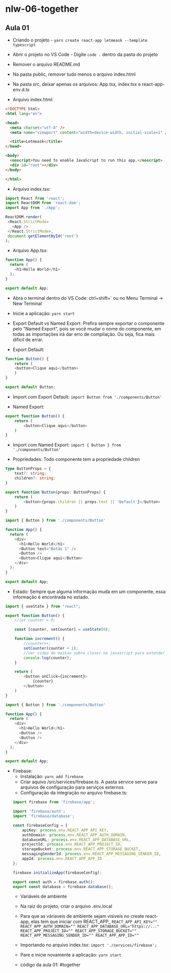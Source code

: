 # nlw-06-together

## Aula 01

- Criando o projeto - `yarn create react-app letmeask --template typescript`
	
- Abrir o projeto no VS Code - Digite `code .` dentro da pasta do projeto
	
- Remover o arquivo README.md
	
- Na pasta public, remover tudo menos o arquivo index.html
	
- Na pasta src, deixar apenas os arquivos: App.tsx, index.tsx e react-app-env.d.ts
	
- Arquivo index.html:
```html
<!DOCTYPE html>
<html lang="en">

<head>
  <meta charset="utf-8" />
  <meta name="viewport" content="width=device-width, initial-scale=1" />

  <title>Letmeask</title>
</head>

<body>
  <noscript>You need to enable JavaScript to run this app.</noscript>
  <div id="root"></div>
</body>

</html>
```
		
- Arquivo index.tsx:
```typescript
import React from 'react';
import ReactDOM from 'react-dom';
import App from './App';

ReactDOM.render(
 <React.StrictMode>
   <App />
 </React.StrictMode>,
 document.getElementById('root')
);
```
		
- Arquivo App.tsx:
```typescript
function App() {
  return (
    <h1>Hello World</h1>
  );
}

export default App;
```
	
- Abra o terminal dentro do VS Code: ctrl+shift+´ ou no Menu Terminal -> New Terminal
	
- Inicie a aplicação: `yarn start`
	
- Export Default vs Named Export: Prefira sempre exportar o componente pelo "Named Export", pois se você mudar o nome do componente, em todas as importações irá dar erro de compilação. Ou seja, fica mais difícil de errar.
	
- Export Default:
```typescript
function Button() {
    return (
	<button>Clique aqui</button>
    )
}

export default Button;
```
- Import com Export Default: `import Button from './components/Button'`
		
- Named Export:
```typescript
export function Button() {
    return (
		<button>Clique aqui</button>
    )
}
```
		
- Import com Named Export: `import { Button } from './components/Button'`
	
- Propriedades: Todo componente tem a propriedade children
```typescript
type ButtonProps = {
    text?: string;
    children?: string;
}

export function Button(props: ButtonProps) {
    return (
		<button>{props.children || props.text || 'Default'}</button>
    )
}
```
```typescript
import { Button } from './components/Button'

function App() {
  return (
    <div>
      <h1>Hello World</h1>
      <Button text="Botão 1" />
      <Button />
      <Button>Clique aqui</Button>
    </div>
  );
}

export default App;
```
	
- Estado: Sempre que alguma informação muda em um componente, essa informação é encontrada no estado.
```typescript
import { useState } from "react";

export function Button() {
    //let counter = 0;

    const [counter, setCounter] = useState(0);

    function increment() {
		//counter++;
		setCounter(counter + 1);
		//ver video do maikao sobre closer no javascript para entender pq o valor de counter só aparece atualizado no próximo clique
		console.log(counter);
    }

    return (
		<button onClick={increment}>
		    {counter}
		</button>
    )
}
```
		
```typescript
import { Button } from './components/Button'

function App() {
  return (
    <div>
      <h1>Hello World</h1>
      <Button />
      <Button />
    </div>
  );
}

export default App;
```
		
- Firebase:
	- Instalação: `yarn add firebase`
	- Criar aquivo /src/services/firebase.ts. A pasta service serve para arquivos de configuração para serviços externos
	- Configuração da integração no arquivo firebase.ts:
	```typescript
	import firebase from 'firebase/app';

	import 'firebase/auth';
	import 'firebase/database';

	const firebaseConfig = {
	    apiKey: process.env.REACT_APP_API_KEY,
	    authDomain: process.env.REACT_APP_AUTH_DOMAIN,
	    databaseURL: process.env.REACT_APP_DATABASE_URL,
	    projectId: process.env.REACT_APP_PROJECT_ID,
	    storageBucket: process.env.REACT_APP_STORAGE_BUCKET,
	    messagingSenderId: process.env.REACT_APP_MESSAGING_SENDER_ID,
	    appId: process.env.REACT_APP_APP_ID
	};

	firebase.initializeApp(firebaseConfig);

	export const auth = firebase.auth();
	export const database = firebase.database();
	```
	- Variáveis de ambiente
	- Na raiz do projeto, criar o arquivo .env.local
	- Para que as váriaveis de ambiente sejam visiveis no create react-app, elas tem que iniciar com REACT_APP_
			```
			REACT_APP_API_KEY=""
			REACT_APP_AUTH_DOMAIN=""
			REACT_APP_DATABASE_URL="https://..."
			REACT_APP_PROJECT_ID=""
			REACT_APP_STORAGE_BUCKET=""
			REACT_APP_MESSAGING_SENDER_ID=""
			REACT_APP_APP_ID=""
			```
	- Importando no arquivo index.tsx: `import './services/firebase';`
	- Pare e inicie novamente a aplicação: `yarn start`
		
	- código da aula 01: #together